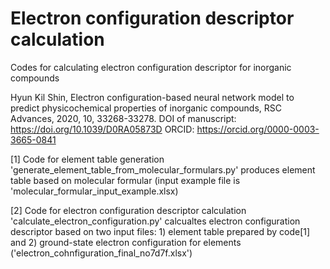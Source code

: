 # Electron configuration descriptor calculation
Codes for calculating electron configuration descriptor for inorganic compounds

Hyun Kil Shin, Electron configuration-based neural network model to predict physicochemical properties of inorganic compounds, RSC Advances, 2020, 10, 33268-33278.
DOI of manuscript: https://doi.org/10.1039/D0RA05873D
ORCID: https://orcid.org/0000-0003-3665-0841

[1] Code for element table generation
'generate_element_table_from_molecular_formulars.py' produces element table based on molecular formular
(input example file is 'molecular_formular_input_example.xlsx)

[2] Code for electron configuration descriptor calculation
'calculate_electron_configuration.py' calcualtes electron configuration descriptor based on two input files: 1) element table prepared by code[1] and 2) ground-state electron configuration for elements ('electron_cohnfiguration_final_no7d7f.xlsx')
